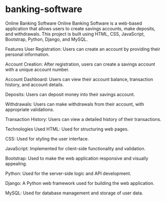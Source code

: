 # banking-software
Online Banking Software
Online Banking Software is a web-based application that allows users to create savings accounts, make deposits, and withdrawals. This project is built using HTML, CSS, JavaScript, Bootstrap, Python, Django, and MySQL.

Features
User Registration: Users can create an account by providing their personal information.

Account Creation: After registration, users can create a savings account with a unique account number.

Account Dashboard: Users can view their account balance, transaction history, and account details.

Deposits: Users can deposit money into their savings account.

Withdrawals: Users can make withdrawals from their account, with appropriate validations.

Transaction History: Users can view a detailed history of their transactions.

Technologies Used
HTML: Used for structuring web pages.

CSS: Used for styling the user interface.

JavaScript: Implemented for client-side functionality and validation.

Bootstrap: Used to make the web application responsive and visually appealing.

Python: Used for the server-side logic and API development.

Django: A Python web framework used for building the web application.

MySQL: Used for database management and storage of user data.
